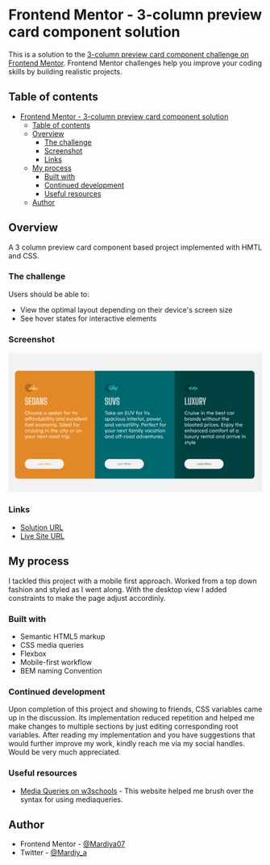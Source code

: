 # Frontend Mentor - 3-column preview card component solution

This is a solution to the [3-column preview card component challenge on Frontend Mentor](https://www.frontendmentor.io/challenges/3column-preview-card-component-pH92eAR2-). Frontend Mentor challenges help you improve your coding skills by building realistic projects. 

## Table of contents

- [Frontend Mentor - 3-column preview card component solution](#frontend-mentor---3-column-preview-card-component-solution)
  - [Table of contents](#table-of-contents)
  - [Overview](#overview)
    - [The challenge](#the-challenge)
    - [Screenshot](#screenshot)
    - [Links](#links)
  - [My process](#my-process)
    - [Built with](#built-with)
    - [Continued development](#continued-development)
    - [Useful resources](#useful-resources)
  - [Author](#author)


## Overview
A 3 column preview card component based project implemented with HMTL and CSS.
### The challenge

Users should be able to:

- View the optimal layout depending on their device's screen size
- See hover states for interactive elements

### Screenshot

![DesktopView](./images/Desktopview.png)

### Links

- [Solution URL](https://github.com/Mardiya07/preview-card)
- [Live Site URL](https://mardiya07.github.io/preview-card/)

## My process
I tackled this project with a mobile first approach. Worked from a top down fashion and styled as I went along. With the desktop view I added constraints to make the page adjust accordinly.
### Built with

- Semantic HTML5 markup
- CSS media queries
- Flexbox
- Mobile-first workflow
- BEM naming Convention

### Continued development

Upon completion of this project and showing to friends, CSS variables came up in the discussion. Its implementation reduced repetition and helped me make changes to multiple sections by just editing corresponding root variables. 
After reading my implementation and you have suggestions that would further improve my work, kindly reach me via my social handles. Would be very much appreciated.

### Useful resources

- [Media Queries on w3schools](https://www.w3schools.com/css/css3_mediaqueries.asp) - This website helped me brush over the syntax for using mediaqueries.
## Author

- Frontend Mentor - [@Mardiya07](https://www.frontendmentor.io/profile/Mardiya07)
- Twitter - [@Mardiy_a](https://www.twitter.com/Mardiy_a)

